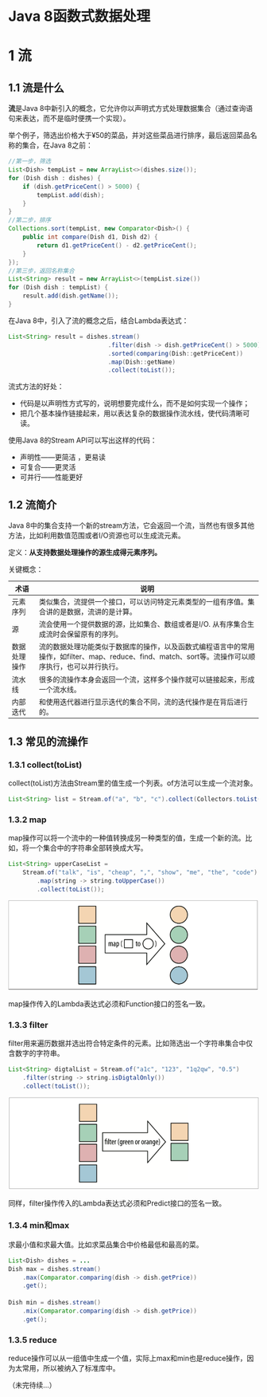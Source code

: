 # Java 8函数式数据处理

# 1 流

## 1.1 流是什么

**流**是Java 8中新引入的概念，它允许你以声明式方式处理数据集合（通过查询语句来表达，而不是临时便携一个实现）。

举个例子，筛选出价格大于¥50的菜品，并对这些菜品进行排序，最后返回菜品名称的集合，在Java 8之前：

```Java
//第一步，筛选
List<Dish> tempList = new ArrayList<>(dishes.size());
for (Dish dish : dishes) {
	if (dish.getPriceCent() > 5000) {
		tempList.add(dish);
	}
}
//第二步，排序
Collections.sort(tempList, new Comparator<Dish>() {
	public int compare(Dish d1, Dish d2) {
		return d1.getPriceCent() - d2.getPriceCent();
	}
});
//第三步，返回名称集合
List<String> result = new ArrayList<>(tempList.size())
for (Dish dish : tempList) {
	result.add(dish.getName());
}
```
在Java 8中，引入了流的概念之后，结合Lambda表达式：

```Java
List<String> result = dishes.stream()
							.filter(dish -> dish.getPriceCent() > 5000)
							.sorted(comparing(Dish::getPriceCent))
							.map(Dish::getName)
							.collect(toList());
```

流式方法的好处：

- 代码是以声明性方式写的，说明想要完成什么，而不是如何实现一个操作；
- 把几个基本操作链接起来，用以表达复杂的数据操作流水线，使代码清晰可读。

使用Java 8的Stream API可以写出这样的代码：

- 声明性——更简洁 ，更易读
- 可复合——更灵活
- 可并行——性能更好

## 1.2 流简介

Java 8中的集合支持一个新的stream方法，它会返回一个流，当然也有很多其他方法，比如利用数值范围或者I/O资源也可以生成流元素。

定义：**从支持数据处理操作的源生成得元素序列。**

关键概念：

|术语 			|说明	|
|----			|----		|
|元素序列		|类似集合，流提供一个接口，可以访问特定元素类型的一组有序值。集合讲的是数据，流讲的是计算。|
|源				|流会使用一个提供数据的源，比如集合、数组或者是I/O. 从有序集合生成流时会保留原有的序列。|
|数据处理操作	|流的数据处理功能类似于数据库的操作，以及函数式编程语言中的常用操作，如filter、map、reduce、find、match、sort等。流操作可以顺序执行，也可以并行执行。|
|流水线			|很多的流操作本身会返回一个流，这样多个操作就可以链接起来，形成一个流水线。|
|内部迭代		|和使用迭代器进行显示迭代的集合不同，流的迭代操作是在背后进行的。|

## 1.3 常见的流操作

### 1.3.1 collect(toList)

collect(toList)方法由Stream里的值生成一个列表。of方法可以生成一个流对象。

```Java
List<String> list = Stream.of("a", "b", "c").collect(Collectors.toList());
```

### 1.3.2 map

map操作可以将一个流中的一种值转换成另一种类型的值，生成一个新的流。比如，将一个集合中的字符串全部转换成大写。

```Java
List<String> upperCaseList = 
	Stream.of("talk", "is", "cheap", ",", "show", "me", "the", "code")
		.map(string -> string.toUpperCase())
		.collect(toList());
```

 ![Java 8 map](../image/java8-map.PNG)

map操作传入的Lambda表达式必须和Function接口的签名一致。

### 1.3.3 filter

filter用来遍历数据并选出符合特定条件的元素。比如筛选出一个字符串集合中仅含数字的字符串。

```Java
List<String> digtalList = Stream.of("a1c", "123", "1q2qw", "0.5")
	.filter(string -> string.isDigtalOnly())
	.collect(toList());
```

![](../image/java8-filter.PNG)

同样，filter操作传入的Lambda表达式必须和Predict接口的签名一致。

### 1.3.4 min和max

求最小值和求最大值。比如求菜品集合中价格最低和最高的菜。

```Java
List<Dish> dishes = ...
Dish max = dishes.stream()
	.max(Comparator.comparing(dish -> dish.getPrice))
	.get();
	
Dish min = dishes.stream()
	.mix(Comparator.comparing(dish -> dish.getPrice))
	.get();
```

### 1.3.5 reduce

reduce操作可以从一组值中生成一个值，实际上max和min也是reduce操作，因为太常用，所以被纳入了标准库中。

（未完待续...）














